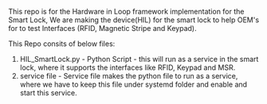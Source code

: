 This repo is for the Hardware in Loop framework implementation for the Smart Lock, We are making the device(HIL) for the smart lock to help OEM's for to test Interfaces (RFID, Magnetic Stripe and Keypad). 

This Repo consits of below files:
  1. HIL_SmartLock.py - Python Script - this will run as a service in the smart lock, where it supports the interfaces like RFID, Keypad and MSR.
  2. service file - Service file makes the python file to run as a service, where we have to keep this file under systemd folder and enable and start this service.  
